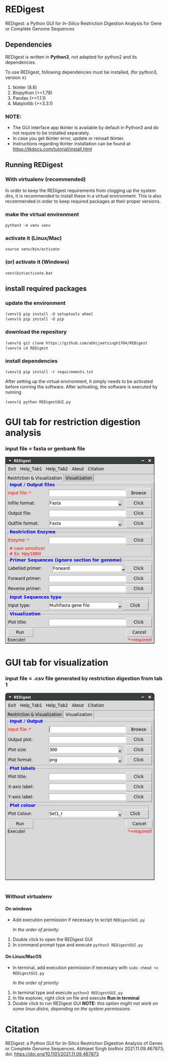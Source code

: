 # REDigest
REDigest: a Python GUI for *In-Silico* Restriction Digestion Analysis for Gene or Complete Genome Sequences

## Dependencies
REDigest is written in **Python3**, not adapted for python2 and its dependencies.

To use REDigest, following dependencies must be installed, (for python3, version ≥) 

1. tkinter (8.6)
2. Biopython (>=1.78)
3. Pandas (>=1.1.1)
4. Matplotlib (>=3.3.1)

### NOTE: 
- The GUI interface app tkinter is available by default in Python3 and do not require to be installed separately. 
- In case you get tkinter error, update or reinsall tkinter.
- Instructions regarding tkinter installation can be found at https://tkdocs.com/tutorial/install.html

## Running REDigest

### With virtualenv (recommended)

In order to keep the REDigest requirements from clogging up the system dirs, it is recommended to install these in a virtual environment. This is also recommended in order to keep required packages at their proper versions.


### make the virtual environment
```
python3 -m venv venv
```
### activate it (Linux/Mac)
```
source venv/bin/activate
```

### (or) activate it (Windows)
```
venv\bin\activate.bat
```

## install required packages

### update the environment
```
(venv)$ pip install -U setuptools wheel
(venv)$ pip install -U pip
```

### download the repository
```
(venv)$ git clone https://github.com/abhijeetsingh1704/REDigest
(venv)$ cd REDigest
```

### install dependencies
```
(venv)$ pip install -r requirements.txt
```

After setting up the virtual environment, it simply needs to be activated before running the software. After activating, the software is executed by running
```
(venv)$ python REDigestGUI.py
```


# GUI tab for restriction digestion analysis

### input file = fasta or genbank file

![alt text](https://github.com/abhijeetsingh1704/REDigest/blob/master/REDigest.png?raw=true)



#


# GUI tab for visualization

### input file = .csv file generated by restriction digestion from tab 1

![alt text](https://github.com/abhijeetsingh1704/REDigest/blob/master/REDigest2.png?raw=true)


#


### Without virtualenv

#### On windows
* Add execution permission if necessary to script `REDigestGUI.py`

    *In the order of priority*
1. Double click to open the REDigest GUI
2. In command prompt type and execute `python3 REDigestGUI.py`

#### On Linux/MacOS
* In terminal, add execution permission if necessary with `sudo chmod +x REDigestGUI.py`

    *In the order of priority*
1. In terminal type and execute `python3 REDigestGUI.py`
2. In file explorer, right click on file and execute **Run in terminal**
3. Double click to run REDigest GUI **NOTE:** *this option might not work on some linux distro, depending on the system permissions*

# Citation
REDigest: a Python GUI for In-Silico Restriction Digestion Analysis of Genes or Complete Genome Sequences.
Abhijeet Singh
bioRxiv 2021.11.09.467873; doi: https://doi.org/10.1101/2021.11.09.467873
